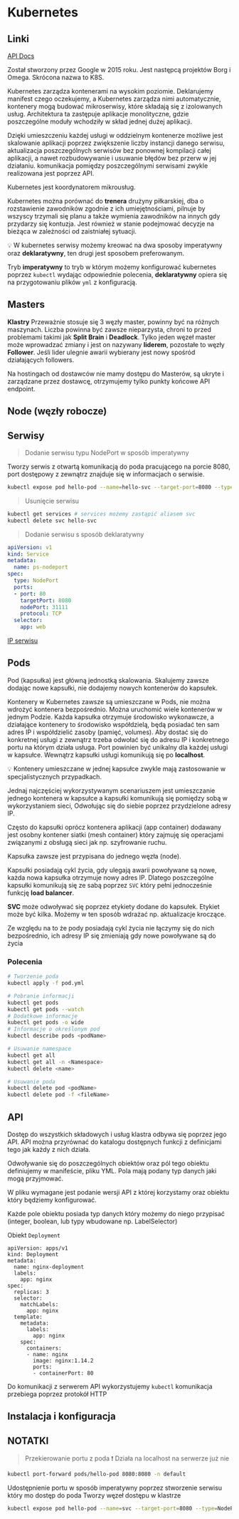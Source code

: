 # Kubernetes

## Linki

[API Docs](https://kubernetes.io/docs/reference/generated/kubernetes-api/v1.22/)

Został stworzony przez Google w 2015 roku. Jest następcą projektów Borg i Omega. Skrócona nazwa to K8S.

Kubernetes zarządza kontenerami na wysokim poziomie. Deklarujemy manifest czego oczekujemy, a Kubernetes zarządza nimi automatycznie, kontenery mogą budować mikroserwisy, które składają się z izolowanych usług. Architektura ta zastępuje aplikacje monolityczne, gdzie poszczególne moduły wchodziły w skład jednej dużej aplikacji.

Dzięki umieszczeniu każdej usługi w oddzielnym kontenerze możliwe jest skalowanie aplikacji poprzez zwiększenie liczby instancji danego serwisu, aktualizacja poszczególnych serwisów bez ponownej kompilacji całej aplikacji, a nawet rozbudowywanie i usuwanie błędów bez przerw w jej działaniu. komunikacja pomiędzy poszczególnymi serwisami zwykle realizowana jest poprzez API.

Kubernetes jest koordynatorem mikrousług.

Kubernetes można porównać do **trenera** drużyny piłkarskiej, dba o rozstawienie zawodników zgodnie z ich umiejętnościami, pilnuje by wszyscy trzymali się planu a także wymienia zawodników na innych gdy przydarzy się kontuzja. Jest również w stanie podejmować decyzje na bieżąca w zależności od zaistniałej sytuacji.

:bulb: W kubernetes serwisy możemy kreować na dwa sposoby imperatywny oraz **deklaratywny**, ten drugi jest sposobem preferowanym.

Tryb **imperatywny** to tryb w którym możemy konfigurować kubernetes poprzez `kubectl` wydając odpowiednie polecenia, **deklaratywny** opiera się na przygotowaniu plików `yml` z konfiguracją.


## Masters

**Klastry**
Przeważnie stosuje się 3 węzły master, powinny być na różnych maszynach. Liczba powinna być zawsze nieparzysta, chroni to przed problemami takimi jak **Split Brain** i **Deadlock**.
Tylko jeden węzeł master może wprowadzać zmiany i jest on nazywany **liderem**, pozostałe to węzły **Follower**. Jeśli lider ulegnie awarii wybierany jest nowy spośród działających followers.

Na hostingach od dostawców nie mamy dostępu do Masterów, są ukryte i zarządzane przez dostawcę, otrzymujemy tylko punkty końcowe API endpoint.

## Node (węzły robocze)

## Serwisy

> Dodanie serwisu typu NodePort w sposób imperatywny

Tworzy serwis z otwartą komunikacją do poda pracującego na porcie 8080, port dostępowy z zewnątrz znajduje się w informacjach o serwisie.

```bash
kubectl expose pod hello-pod --name=hello-svc --target-port=8080 --type=NodePort
```

> Usunięcie serwisu

```bash
kubectl get services # services możemy zastąpić aliasem svc
kubectl delete svc hello-svc
```

> Dodanie serwisu s sposób deklaratywny

```yml
apiVersion: v1
kind: Service
metadata:
  name: ps-nodeport
spec:
  type: NodePort
  ports:
  - port: 80
    targetPort: 8080
    nodePort: 31111
    protocol: TCP
  selector:
    app: web
```

[IP serwisu](../Docker%20and%20Kubernetes/img/Kubernetes_service_IP.jpg)

## Pods

Pod (kapsułka) jest główną jednostką skalowania. Skalujemy zawsze dodając nowe kapsułki, nie dodajemy nowych kontenerów do kapsułek.

Kontenery w Kubernetes zawsze są umieszczane w Pods, nie można wdrożyć kontenera bezpośrednio. Można uruchomić wiele kontenerów w jednym Podzie.  Każda kapsułka otrzymuje środowisko wykonawcze, a działające kontenery to środowisko współdzielą, będą posiadać ten sam adres IP i współdzielić zasoby (pamięć, volumes). Aby dostać się do konkretnej usługi z zewnątrz trzeba odwołać się do adresu IP i konkretnego portu na którym działa usługa. Port powinien być unikalny dla każdej usługi w kapsułce. Wewnątrz kapsułki usługi komunikują się po **localhost**.

:bulb: Kontenery umieszczane w jednej kapsułce zwykle mają zastosowanie w specjalistycznych przypadkach.

Jednaj najczęściej wykorzystywanym scenariuszem jest umieszczanie jednego kontenera w kapsułce a kapsułki komunikują się pomiędzy sobą w wykorzystaniem sieci, Odwołując się do siebie poprzez przydzielone adresy IP.

Często do kapsułki oprócz kontenera aplikacji (app container) dodawany jest osobny kontener siatki (mesh container) który zajmuję się operacjami związanymi z obsługą sieci jak np. szyfrowanie ruchu.

Kapsułka zawsze jest przypisana do jednego węzła (node).

Kapsułki posiadają cykl życia, gdy ulegają awarii powoływane są nowe, każda nowa kapsułka otrzymuje nowy adres IP. Dlatego poszczególne kapsułki komunikują się ze sabą poprzez `SVC` który pełni jednocześnie funkcję **load balancer**.

**SVC** może odwoływać się poprzez etykiety dodane do kapsułek. Etykiet może być kilka. Możemy w ten sposób wdrażać np. aktualizacje kroczące.

Ze względu na to że pody posiadają cykl życia nie łączymy się do nich bezpośrednio, ich adresy IP się zmieniają gdy nowe powoływane są do życia

### Polecenia

```bash
# Tworzenie poda
kubectl apply -f pod.yml

# Pobranie informacji
kubectl get pods
kubectl get pods --watch
# Dodatkowe informacje
kubectl get pods -o wide
# Informacje o określonym pod
kubectl describe pods <podName>

# Usuwanie namespace
kubectl get all
kubectl get all -n <Namespace>
kubectl delete <name>

# Usuwanie poda
kubectl delete pod <podName>
kubectl delete pod -f <fileName>

```

## API

Dostęp do wszystkich składowych i usług klastra odbywa się poprzez jego API. API można przyrównać do katalogu dostępnych funkcji z definicjami tego jak każdy z nich działa.

Odwoływanie się do poszczególnych obiektów oraz pól tego obiektu definiujemy w manifeście, pliku YML. Pola mają podany typ danych jaki mogą przyjmować.

W pliku wymagane jest podanie wersji API z której korzystamy oraz obiektu który będziemy konfigurować.

Każde pole obiektu posiada typ danych który możemy do niego przypisać (integer, boolean, lub typy wbudowane np. LabelSelector)

Obiekt `Deployment`

```YML
apiVersion: apps/v1
kind: Deployment
metadata:
  name: nginx-deployment
  labels:
    app: nginx
spec:
  replicas: 3
  selector:
    matchLabels:
      app: nginx
  template:
    metadata:
      labels:
        app: nginx
    spec:
      containers:
      - name: nginx
        image: nginx:1.14.2
        ports:
        - containerPort: 80
```

Do komunikacji z serwerem API wykorzystujemy `kubectl` komunikacja przebiega poprzez protokół HTTP

## Instalacja i konfiguracja


## NOTATKI

> Przekierowanie portu z poda
:exclamation: Działa na localhost na serwerze już nie

```bash
kubectl port-forward pods/hello-pod 8080:8080 -n default
```

Udostępnienie portu w sposób imperatywny poprzez stworzenie serwisu który mo dostęp do poda
Tworzy węzeł dostępu w klastrze

```bash
kubectl expose pod hello-pod --name=svc --target-port=8080 --type=NodePort
```
